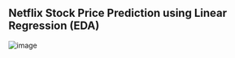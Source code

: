 
## Netflix Stock Price Prediction using Linear Regression (EDA)

![image](https://github.com/Apurba3036/Netflix-Stock-Price-Prediction-Linear-Regression-EDA-/assets/99759729/ccbad1ee-e48a-43ff-add3-e457de580510)
